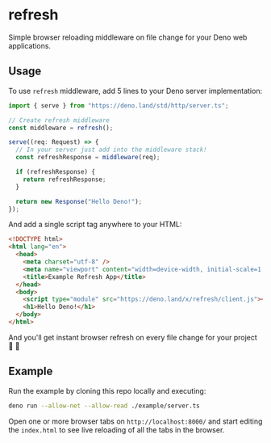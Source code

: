 # refresh

Simple browser reloading middleware on file change for your Deno web
applications.

## Usage

To use `refresh` middleware, add 5 lines to your Deno server implementation:

```ts
import { serve } from "https://deno.land/std/http/server.ts";

// Create refresh middleware
const middleware = refresh();

serve((req: Request) => {
  // In your server just add into the middleware stack!
  const refreshResponse = middleware(req);

  if (refreshResponse) {
    return refreshResponse;
  }

  return new Response("Hello Deno!");
});
```

And add a single script tag anywhere to your HTML:

```html
<!DOCTYPE html>
<html lang="en">
  <head>
    <meta charset="utf-8" />
    <meta name="viewport" content="width=device-width, initial-scale=1.0" />
    <title>Example Refresh App</title>
  </head>
  <body>
    <script type="module" src="https://deno.land/x/refresh/client.js"></script>
    <h1>Hello Deno!</h1>
  </body>
</html>
```

And you'll get instant browser refresh on every file change for your project 🚀 🚀

## Example

Run the example by cloning this repo locally and executing:

```bash
deno run --allow-net --allow-read ./example/server.ts
```

Open one or more browser tabs on `http://localhost:8000/` and start editing the
`index.html` to see live reloading of all the tabs in the browser.
